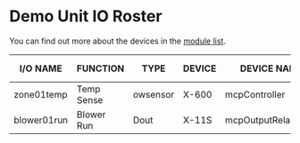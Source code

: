 # Demo Unit IO Roster

You can find out more about the devices in the [module list][readme].


[readme]: README.md

I/O NAME    | FUNCTION        | TYPE            | DEVICE    | DEVICE NAME         | LOCATION | TERMINAL #
 ---------- | --------------- | --------------- | --------- | ------------------- | -------- | ----------
zone01temp  | Temp Sense      | owsensor        | X-600     | mcpController       | MCP      | Data-5v-Gnd
blower01run | Blower Run      | Dout            | X-11S     | mcpOutputRelaySlave | MCP      | 1NO
